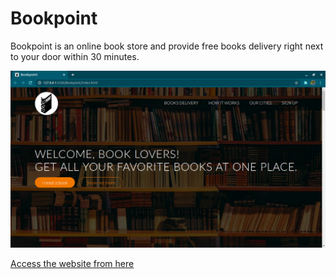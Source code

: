 # Bookpoint
Bookpoint is an online book store and provide free books delivery right next to your door within 30 minutes.

<img src = "screenshots/1.png">

<a href ="https://praveenkesarwani.github.io/Bookpoint/">Access the website from here</a>